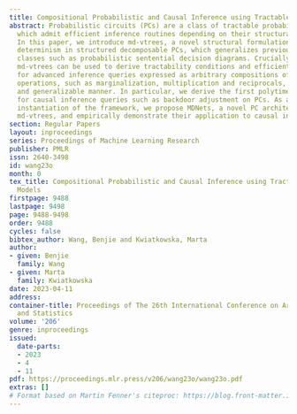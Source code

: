 ```yaml
---
title: Compositional Probabilistic and Causal Inference using Tractable Circuit Models
abstract: Probabilistic circuits (PCs) are a class of tractable probabilistic models,
  which admit efficient inference routines depending on their structural properties.
  In this paper, we introduce md-vtrees, a novel structural formulation of (marginal)
  determinism in structured decomposable PCs, which generalizes previously proposed
  classes such as probabilistic sentential decision diagrams. Crucially, we show how
  md-vtrees can be used to derive tractability conditions and efficient algorithms
  for advanced inference queries expressed as arbitrary compositions of basic probabilistic
  operations, such as marginalization, multiplication and reciprocals, in a sound
  and generalizable manner. In particular, we derive the first polytime algorithms
  for causal inference queries such as backdoor adjustment on PCs. As a practical
  instantiation of the framework, we propose MDNets, a novel PC architecture using
  md-vtrees, and empirically demonstrate their application to causal inference.
section: Regular Papers
layout: inproceedings
series: Proceedings of Machine Learning Research
publisher: PMLR
issn: 2640-3498
id: wang23o
month: 0
tex_title: Compositional Probabilistic and Causal Inference using Tractable Circuit
  Models
firstpage: 9488
lastpage: 9498
page: 9488-9498
order: 9488
cycles: false
bibtex_author: Wang, Benjie and Kwiatkowska, Marta
author:
- given: Benjie
  family: Wang
- given: Marta
  family: Kwiatkowska
date: 2023-04-11
address:
container-title: Proceedings of The 26th International Conference on Artificial Intelligence
  and Statistics
volume: '206'
genre: inproceedings
issued:
  date-parts:
  - 2023
  - 4
  - 11
pdf: https://proceedings.mlr.press/v206/wang23o/wang23o.pdf
extras: []
# Format based on Martin Fenner's citeproc: https://blog.front-matter.io/posts/citeproc-yaml-for-bibliographies/
---
```

